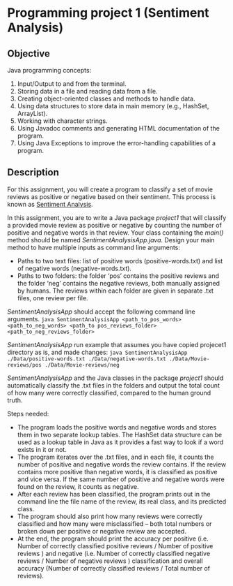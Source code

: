 # Programming project 1 (Sentiment Analysis)

## Objective
Java programming concepts:
1.	Input/Output to and from the terminal. 
2.	Storing data in a file and reading data from a file.
3.	Creating object-oriented classes and methods to handle data.
4.	Using data structures to store data in main memory (e.g., HashSet, ArrayList).
5.	Working with character strings.
6.	Using Javadoc comments and generating HTML documentation of the program.
7.	Using Java Exceptions to improve the error-handling capabilities of a program.

## Description
For this assignment, you will create a program to classify a set of movie reviews as positive or negative based on their sentiment. This process is known as [Sentiment Analysis](https://en.wikipedia.org/wiki/Sentiment_analysis). 

In this assignment, you are to write a Java package _project1_ that will classify a provided movie review as positive or negative by counting the number of positive and negative words in that review. Your class containing the _main()_ method should be named _SentimentAnalysisApp.java_. Design your main method to have multiple inputs as command line arguments: 
* Paths to two text files:  list of positive words (positive-words.txt) and list of negative words (negative-words.txt). 
* Paths to two folders:  the folder ‘pos’ contains the positive reviews and the folder ‘neg’ contains the negative reviews, both manually assigned by humans.  The reviews within each folder are given in separate .txt files, one review per file.  

_SentimentAnalysisApp_ should accept the following command line arguments. 
```java SentimentAnalysisApp <path_to_pos_words> <path_to_neg_words> <path_to pos_reviews_folder> <path_to_neg_reviews_folder>```

_SentimentAnalysisApp_ run example that assumes you have copied projecet1 directory as is, and made changes: 
```java SentimentAnalysisApp ./Data/positive-words.txt ./Data/negative-words.txt ./Data/Movie-reviews/pos ./Data/Movie-reviews/neg```

_SentimentAnalysisApp_ and the Java classes in the package _project1_ should automatically classify the .txt files in the folders and output the total count of how many were correctly classified, compared to the human ground truth. 

Steps needed: 
* The program loads the positive words and negative words and stores them in two separate lookup tables. The HashSet data structure can be used as a lookup table in Java as it provides a fast way to look if a word exists in it or not.
* The program iterates over the .txt files, and in each file, it counts the number of positive and negative words the review contains. If the review contains more positive than negative words, it is classified as positive and vice versa. If the same number of positive and negative words were found on the review, it counts as negative. 
* After each review has been classified, the program prints out in the command line the file name of the review, its real class, and its predicted class.
* The program should also print how many reviews were correctly classified and how many were misclassified – both total numbers or broken down per positive or negative review are accepted. 
* At the end, the program should print the accuracy per positive (i.e. Number of correctly classified positive reviews / Number of positive reviews ) and negative (i.e. Number of correctly classified negative reviews / Number of negative reviews ) classification and overall accuracy (Number of correctly classified reviews / Total number of reviews).
